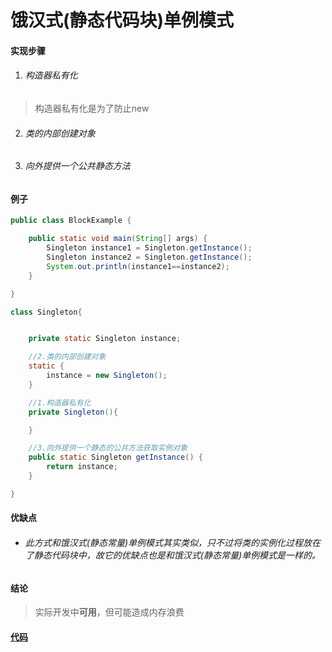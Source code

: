 # 饿汉式(静态代码块)单例模式

#### 实现步骤

1. ###### 构造器私有化

>构造器私有化是为了防止new

2. ###### 类的内部创建对象

3. ###### 向外提供一个公共静态方法

#### 例子

```java
public class BlockExample {

    public static void main(String[] args) {
        Singleton instance1 = Singleton.getInstance();
        Singleton instance2 = Singleton.getInstance();
        System.out.println(instance1==instance2);
    }

}

class Singleton{


    private static Singleton instance;

    //2.类的内部创建对象
    static {
        instance = new Singleton();
    }

    //1.构造器私有化
    private Singleton(){

    }

    //3.向外提供一个静态的公共方法获取实例对象
    public static Singleton getInstance() {
        return instance;
    }

}
```

#### 优缺点

* ###### 此方式和饿汉式(静态常量)单例模式其实类似，只不过将类的实例化过程放在了静态代码块中，故它的优缺点也是和饿汉式(静态常量)单例模式是一样的。

#### 结论

>实际开发中**可用**，但可能造成内存浪费

#### [代码](../../../../../../src/main/java/org/fade/pattern/cp/singleton/hungry/block/BlockExample.java)
